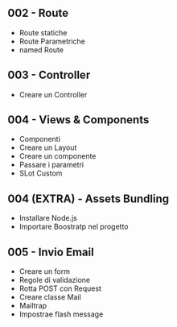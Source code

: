 ## 002 - Route
  - Route statiche
  - Route Parametriche
  - named Route
## 003 - Controller
  - Creare un Controller

## 004 - Views & Components
- Componenti
- Creare un Layout
- Creare un componente
- Passare i parametri
- SLot Custom

## 004 (EXTRA) - Assets Bundling
- Installare Node.js
- Importare Boostratp nel progetto

## 005 - Invio Email
- Creare un form
- Regole di validazione
- Rotta POST con Request
- Creare classe Mail
- Mailtrap
- Impostrae flash message
